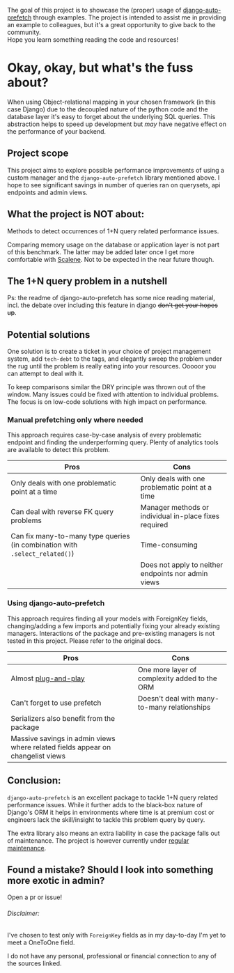 The goal of this project is to showcase the (proper) usage of [django-auto-prefetch](https://pypi.org/project/django-auto-prefetch/) through examples.
The project is intended to assist me in providing an example to colleagues, but it's a great opportunity to give back to the community.  
Hope you learn something reading the code and resources!

# Okay, okay, but what's the fuss about?

When using Object-relational mapping in your chosen framework (in this case Django) due to the decoupled nature of
the python code and the database layer it's easy to forget about the underlying SQL queries. This abstraction helps to
speed up development but _may_ have negative effect on the performance of your backend.    

## Project scope

This project aims to explore possible performance improvements of using a custom manager and the `django-auto-prefetch`
library mentioned above. I hope to see  significant savings in number of queries ran on querysets,
api endpoints and admin views. 

## What the project is NOT about:
Methods to detect occurrences of 1+N query related performance issues.  

Comparing memory usage on the database or application layer is not part of this benchmark.
The latter may be added later once I get more comfortable with [Scalene](https://pypi.org/project/scalene/).
Not to be expected in the near future though.

## The 1+N query problem in a nutshell

[//]: # (TODO: write nice example/explanation)

Ps: the readme of django-auto-prefetch has some nice reading material, incl. the debate over including this feature in django ~~don't get your hopes up~~.

## Potential solutions
One solution is to create a ticket in your choice of project management system, add `tech-debt` to the tags,
and elegantly sweep the problem under the rug until the problem is really eating into your resources. Ooooor you can
attempt to deal with it.

To keep comparisons similar the DRY principle was thrown out of the window. Many issues could be fixed with attention to
individual problems. The focus is on low-code solutions with high impact on performance. 

### Manual prefetching only where needed
This approach requires case-by-case analysis of every problematic endpoint and finding the underperforming query. Plenty
of analytics tools are available to detect this problem.

| Pros                                                                        | Cons                                                  |
|-----------------------------------------------------------------------------|-------------------------------------------------------|
| Only deals with one problematic point at a time                             | Only deals with one problematic point at a time       |
| Can deal with reverse FK query problems                                     | Manager methods or individual in-place fixes required |
| Can fix many-to-many type queries (in combination with `.select_related()`) | Time-consuming                                        |
|                                                                             | Does not apply to neither endpoints nor admin views   |


### Using django-auto-prefetch
This approach requires finding all your models with ForeignKey fields, changing/adding a few imports and potentially
fixing your already existing managers. Interactions of the package and pre-existing managers is not tested in this
project. Please refer to the original docs.

| Pros                                                                                            | Cons                                          |
|-------------------------------------------------------------------------------------------------|-----------------------------------------------|
| Almost [plug-and-play](https://www.meme-arsenal.com/memes/321b3cdd8d21162edff6e3529c988d66.jpg) | One more layer of complexity added to the ORM |
| Can't forget to use prefetch                                                                    | Doesn't deal with many-to-many relationships  |
| Serializers also benefit from the package                                                       |                                               |
| Massive savings in admin views where related fields appear on changelist views                  |                                               |


## Conclusion:
`django-auto-prefetch` is an excellent package to tackle 1+N query related performance issues. While it further adds to
the black-box nature of Django's ORM it helps in environments where time is at premium cost or engineers lack the
skill/insight to tackle this problem query by query.

The extra library also means an extra liability in case the package falls out of maintenance. The project is however currently under [regular maintenance](https://pypi.org/project/django-auto-prefetch/#history).

## Found a mistake? Should I look into something more exotic in admin?

Open a pr or issue!

###### Disclaimer:
I've chosen to test only with `ForeignKey` fields as in my day-to-day I'm yet to meet a OneToOne field.

I do not have any personal, professional or financial connection to any of the sources linked.


